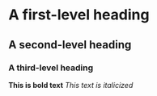 # A first-level heading
## A second-level heading
### A third-level heading
**This is bold text**
_This text is italicized_
